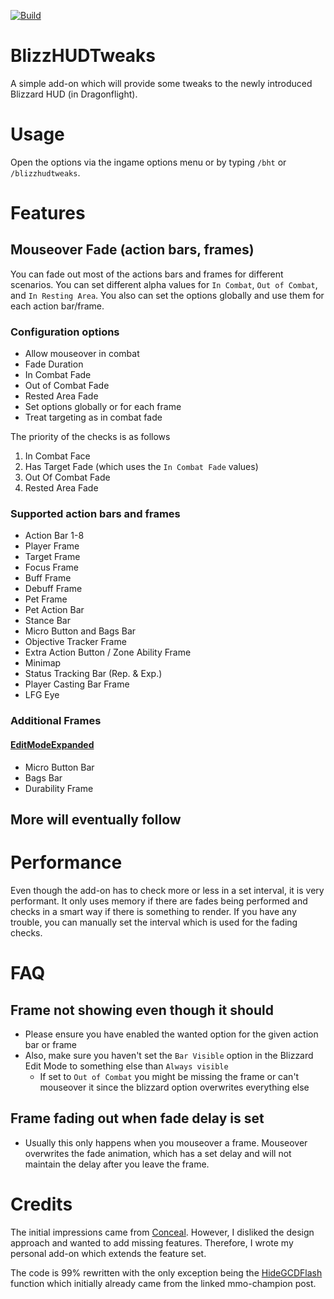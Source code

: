 [![Build](https://github.com/PhenomDevel/BlizzHUDTweaks/actions/workflows/build.yml/badge.svg)](https://github.com/PhenomDevel/BlizzHUDTweaks/actions/workflows/build.yml)

# BlizzHUDTweaks
A simple add-on which will provide some tweaks to the newly introduced Blizzard HUD (in Dragonflight).

# Usage
Open the options via the ingame options menu or by typing `/bht` or `/blizzhudtweaks`.

# Features
## Mouseover Fade (action bars, frames)
You can fade out most of the actions bars and frames for different scenarios. You can set different alpha values for `In Combat`, `Out of Combat`, and `In Resting Area`. You also can set the options globally and use them for each action bar/frame.

### Configuration options
- Allow mouseover in combat
- Fade Duration
- In Combat Fade
- Out of Combat Fade
- Rested Area Fade
- Set options globally or for each frame
- Treat targeting as in combat fade

The priority of the checks is as follows
1. In Combat Face
2. Has Target Fade (which uses the `In Combat Fade` values)
3. Out Of Combat Fade
4. Rested Area Fade

### Supported action bars and frames
- Action Bar 1-8
- Player Frame
- Target Frame
- Focus Frame
- Buff Frame
- Debuff Frame
- Pet Frame
- Pet Action Bar
- Stance Bar
- Micro Button and Bags Bar
- Objective Tracker Frame
- Extra Action Button / Zone Ability Frame
- Minimap
- Status Tracking Bar (Rep. & Exp.)
- Player Casting Bar Frame
- LFG Eye

### Additional Frames
#### [EditModeExpanded](https://www.curseforge.com/wow/addons/edit-mode-expanded)
- Micro Button Bar
- Bags Bar
- Durability Frame

## More will eventually follow
# Performance
Even though the add-on has to check more or less in a set interval, it is very performant. It only uses memory if there are fades being performed and checks in a smart way if there is something to render. If you have any trouble, you can manually set the interval which is used for the fading checks.

# FAQ
## Frame not showing even though it should
- Please ensure you have enabled the wanted option for the given action bar or frame
- Also, make sure you haven't set the `Bar Visible` option in the Blizzard Edit Mode to something else than `Always visible`
  - If set to `Out of Combat` you might be missing the frame or can't mouseover it since the blizzard option overwrites everything else
## Frame fading out when fade delay is set
- Usually this only happens when you mouseover a frame. Mouseover overwrites the fade animation, which has a set delay and will not maintain the delay after you leave the frame.

# Credits
The initial impressions came from [Conceal](https://www.curseforge.com/wow/addons/conceal). However, I disliked the design approach and wanted to add missing features. Therefore, I wrote my personal add-on which extends the feature set.

The code is 99% rewritten with the only exception being the [HideGCDFlash](https://www.mmo-champion.com/threads/2414999-How-do-I-disable-the-GCD-flash-on-my-bars) function which initially already came from the linked mmo-champion post.